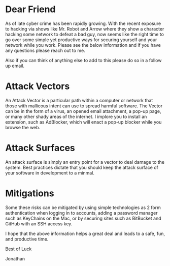 # Dear Friend

As of late cyber crime has been rapidly growing. With the recent exposure to hacking via shows like Mr. Robot and Arrow where they show a character hacking some network to defeat a bad guy, now seems like the right time to go over some simple yet productive ways for securing yourself and your network while you work. Please see the below information and if you have any questions please reach out to me.

Also if you can think of anything else to add to this please do so in a follow up email.

# Attack Vectors

An Attack Vector is a particular path within a computer or network that those with mallicous intent can use to spread harmful software. The Vector can be in the form of a virus, an opened email attachment, a pop-up page, or many other shady areas of the internet. I implore you to install an extension, such as AdBlocker, which will enact a pop-up blocker while you browse the web.

# Attack Surfaces

An attack surface is simply an entry point for a vector to deal damage to the system. Best practices dictate that you should keep the attack surface of your software in development to a minmal.

# Mitigations

Some these risks can be mitigated by using simple technologies as 2 form authentication when logging in to accounts, adding a password manager such as KeyChains on the Mac, or by securing sites such as BitBucket and GitHub with an SSH access key.

I hope that the above information helps a great deal and leads to a safe, fun, and productive time.

Best of Luck

Jonathan
